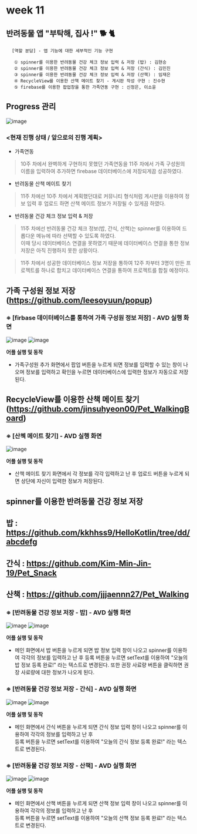 #  week 11

## 반려동물 앱 "부탁해, 집사 !" 🐕 🐈
<pre> <code> [역할 분담] - 앱 기능에 대한 세부적인 기능 구현

   ① spinner를 이용한 반려동물 건강 체크 정보 입력 & 저장 (밥) : 김현승
   ② spinner를 이용한 반려동물 건강 체크 정보 입력 & 저장 (간식) : 김민진
   ③ spinner를 이용한 반려동물 건강 체크 정보 입력 & 저장 (산책) : 임재은
   ④ RecycleView를 이용한 산책 메이트 찾기 - 게시판 작성 구현 : 진수현
   ⑤ firebase를 이용한 팝업창을 통한 가족연동 구현 : 신정은, 이소윤
</code></pre>

## Progress 관리
![image](https://user-images.githubusercontent.com/72747781/117760924-72a63880-b261-11eb-9d22-66ece4b437a1.png)

### <현재 진행 상태 / 앞으로의 진행 계획>
- 가족연동
>10주 차에서 완벽하게 구현하지 못했던 가족연동을 11주 차에서 가족 구성원의 이름을 입력하여 추가하면 firebase 데이터베이스에 저장되게끔 성공하였다. 

- 반려동물 산책 메이트 찾기
>11주 차에선 10주 차에서 계획했던대로 커뮤니티 형식처럼 게시판을 이용하여 정보 입력 후 업로드 하면 산책 메이트 정보가 저장될 수 있게끔 하였다. 
   
- 반려동물 건강 체크 정보 입력 & 저장
>11주 차에선 반려동물 건강 체크 정보(밥, 간식, 산책)는 spinner를 이용하여 드롭다운 메뉴에 따라 선택할 수 있도록 하였다.   
>이때 당시 데이터베이스 연결을 못하였기 때문에 데이터베이스 연결을 통한 정보 저장은 아직 진행하지 못한 상황이다.

>11주 차에서 성공한 데이터베이스 정보 저장을 통하여 12주 차부터 3명이 만든 프로젝트를 하나로 합치고 데이터베이스 연결을 통하여 프로젝트를 합칠 예정이다. 

## 가족 구성원 정보 저장 (https://github.com/leesoyuun/popup)

###  ※ [firbase 데이터베이스를 통하여 가족 구성원 정보 저장] - AVD 실행 화면
![image](https://user-images.githubusercontent.com/79950103/118522086-a52ac680-b776-11eb-8b74-51e609d5df4e.png)
![image](https://user-images.githubusercontent.com/79950103/118522461-0bafe480-b777-11eb-9b25-d94f70ebfc00.png)

**어플 실행 및 동작**  
* 가족구성원 추가 화면에서 팝업 버튼을 누르게 되면 정보를 입력할 수 있는 창이 나오며 정보를 입력하고 확인을 누르면 데이터베이스에 입력한 정보가 자동으로 저장된다.
 
 ## RecycleView를 이용한 산책 메이트 찾기 (https://github.com/jinsuhyeon00/Pet_WalkingBoard)
 
 ### ※ [산첵 메이트 찾기] - AVD 실행 화면
![image](https://user-images.githubusercontent.com/79950103/118523855-84fc0700-b778-11eb-9a2e-983f71af08e3.png)

**어플 실행 및 동작**  
* 산책 메이트 찾기 화면에서 각 정보를 각각 입력하고 난 후 업로드 버튼을 누르게 되면 상단에 자신이 입력한 정보가 저장된다. 

## spinner를 이용한 반려동물 건강 정보 저장   
## 밥 : https://github.com/kkhhss9/HelloKotlin/tree/dd/abcdefg   
## 간식 : https://github.com/Kim-Min-Jin-19/Pet_Snack  
## 산책 : https://github.com/jjjaennn27/Pet_Walking

### ※ [반려동물 건강 정보 저장 - 밥] - AVD 실행 화면
![image](https://user-images.githubusercontent.com/79950103/118525207-e2448800-b779-11eb-9543-a2a10c55390c.png)
![image](https://user-images.githubusercontent.com/79950103/118525979-ba095900-b77a-11eb-9e4f-3599f3ccab18.png)
 
**어플 실행 및 동작**  
* 메인 화면에서 밥 버튼을 누르게 되면 밥 정보 입력 창이 나오고 spinner를 이용하여 각각의 정보를 입력하고 난 후 등록 버튼을 누르면 setText를 이용하여 "오늘의 밥 정보 등록 완료!" 라는 텍스트로 변경된다. 또한 권장 사료량 버튼을 클릭하면 권장 사료량에 대한 정보가 나오게 된다. 

### ※ [반려동물 건강 정보 저장 - 간식] - AVD 실행 화면
![image](https://user-images.githubusercontent.com/79950103/118527436-423c2e00-b77c-11eb-9f95-a587fe3a4742.png)
![image](https://user-images.githubusercontent.com/79950103/118527671-7879ad80-b77c-11eb-8f8d-23b01a073975.png)

**어플 실행 및 동작**  
* 메인 화면에서 간식 버튼을 누르게 되면 간식 정보 입력 창이 나오고 spinner를 이용하여 각각의 정보를 입력하고 난 후   
등록 버튼을 누르면 setText를 이용하여 "오늘의 간식 정보 등록 완료!" 라는 텍스트로 변경된다.

### ※ [반려동물 건강 정보 저장 - 산책] - AVD 실행 화면
![image](https://user-images.githubusercontent.com/79950103/118528643-87149480-b77d-11eb-8d14-b18f5085b0e2.png)
![image](https://user-images.githubusercontent.com/79950103/118528768-b3301580-b77d-11eb-91e2-ce9c4615b3c9.png)

**어플 실행 및 동작**  
* 메인 화면에서 산책 버튼을 누르게 되면 산책 정보 입력 창이 나오고 spinner를 이용하여 각각의 정보를 입력하고 난 후   
등록 버튼을 누르면 setText를 이용하여 "오늘의 산책 정보 등록 완료!" 라는 텍스트로 변경된다. 
